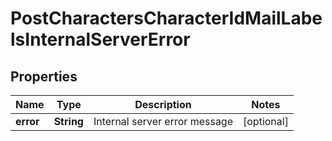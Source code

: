 
# PostCharactersCharacterIdMailLabelsInternalServerError

## Properties
Name | Type | Description | Notes
------------ | ------------- | ------------- | -------------
**error** | **String** | Internal server error message |  [optional]



